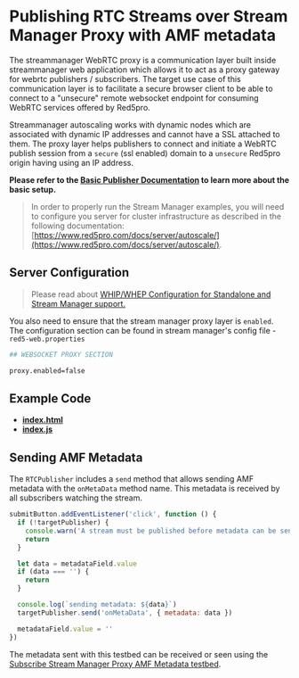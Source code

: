 # Publishing RTC Streams over Stream Manager Proxy with AMF metadata

The streammanager WebRTC proxy is a communication layer built inside streammanager web application which allows it to act as a proxy gateway for webrtc publishers / subscribers. The target use case of this communication layer is to facilitate a secure browser client to be able to connect to a "unsecure" remote websocket endpoint for consuming WebRTC services offered by Red5pro.

Streammanager autoscaling works with dynamic nodes which are associated with dynamic IP addresses and cannot have a SSL attached to them. The proxy layer helps publishers to connect and initiate a WebRTC publish session from a `secure` (ssl enabled) domain to a `unsecure` Red5pro origin having using an IP address.

**Please refer to the [Basic Publisher Documentation](../publishStreamManagerProxy/README.md) to learn more about the basic setup.**

> In order to properly run the Stream Manager examples, you will need to configure you server for cluster infrastructure as described in the following documentation: [https://www.red5pro.com/docs/server/autoscale/](https://www.red5pro.com/docs/server/autoscale/).

## Server Configuration

> Please read about [WHIP/WHEP Configuration for Standalone and Stream Manager support.](https://www.red5pro.com/docs/special/user-guide/whip-whep-configuration/)

You also need to ensure that the stream manager proxy layer is `enabled`. The configuration section can be found in stream manager's config file - `red5-web.properties`

```sh
## WEBSOCKET PROXY SECTION

proxy.enabled=false
```

## Example Code

- **[index.html](index.html)**
- **[index.js](index.js)**

## Sending AMF Metadata

The `RTCPublisher` includes a `send` method that allows sending AMF metadata with the `onMetaData` method name. This metadata is received by all subscribers watching the stream.

```js
submitButton.addEventListener('click', function () {
  if (!targetPublisher) {
    console.warn('A stream must be published before metadata can be sent!')
    return
  }

  let data = metadataField.value
  if (data === '') {
    return
  }

  console.log(`sending metadata: ${data}`)
  targetPublisher.send('onMetaData', { metadata: data })

  metadataField.value = ''
})
```

The metadata sent with this testbed can be received or seen using the [Subscribe Stream Manager Proxy AMF Metadata testbed](../subscribeStreamManagerProxyAMFMetadata/index.html).
